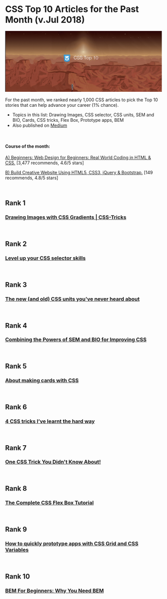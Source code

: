 # CSS Top 10 Articles for the Past Month (v.Jul 2018)

<img src="july-CSS-top10.jpg" width="800" alt="Mybridge"></a>

For the past month, we ranked nearly 1,000 CSS articles to pick the Top 10 stories that can help advance your career (1% chance).
 
* Topics in this list: Drawing Images, CSS selector, CSS units, SEM and BIO, Cards, CSS tricks, Flex Box, Prototype apps, BEM
* Also published on [Medium](https://goo.gl/7NHGbY)

<br>

#### Course of the month:

[A) Beginners: Web Design for Beginners: Real World Coding in HTML & CSS.](http://bit.ly/2FDTJEl) [3,477 recommends, 4.6/5 stars]

[B) Build Creative Website Using HTML5, CSS3, jQuery & Bootstrap.](http://bit.ly/2NbuIn1) [149 recommends, 4.8/5 stars]

<br>

## Rank 1
### [Drawing Images with CSS Gradients | CSS-Tricks](https://css-tricks.com/drawing-images-with-css-gradients?utm_source=mybridge&utm_medium=blog&utm_campaign=read_more)


<br>

## Rank 2
### [Level up your CSS selector skills](https://blog.logrocket.com/level-up-your-css-selector-skills-5d7bb45ddd37?utm_source=mybridge&utm_medium=blog&utm_campaign=read_more)


<br>

## Rank 3
### [The new (and old) CSS units you've never heard about](https://dev.to/maxart2501/the-new-and-old-css-units-youve-never-heard-about-1mn1?utm_source=mybridge&utm_medium=blog&utm_campaign=read_more)


<br>

## Rank 4
### [Combining the Powers of SEM and BIO for Improving CSS](https://css-tricks.com/combining-the-powers-of-sem-and-bio-for-improving-css?utm_source=mybridge&utm_medium=blog&utm_campaign=read_more)


<br>

## Rank 5
### [About making cards with CSS](https://inclusive-components.design/cards?utm_source=mybridge&utm_medium=blog&utm_campaign=read_more)


<br>

## Rank 6
### [4 CSS tricks I’ve learnt the hard way](https://itnext.io/4-css-tricks-ive-learnt-the-hard-way-aab1e7e8ff44?utm_source=mybridge&utm_medium=blog&utm_campaign=read_more)


<br>

## Rank 7
### [One CSS Trick You Didn't Know About! ](https://www.youtube.com/watch?v=olE86OdKYQs?utm_source=mybridge&utm_medium=blog&utm_campaign=read_more)


<br>

## Rank 8
### [The Complete CSS Flex Box Tutorial](https://medium.com/@js_tut/the-complete-css-flex-box-tutorial-d17971950bdc?utm_source=mybridge&utm_medium=blog&utm_campaign=read_more)


<br>

## Rank 9
### [How to quickly prototype apps with CSS Grid and CSS Variables](https://medium.freecodecamp.org/how-to-quickly-prototype-apps-with-css-grid-and-css-variables-8d3d96d68eaa?utm_source=mybridge&utm_medium=blog&utm_campaign=read_more)


<br>

## Rank 10
### [BEM For Beginners: Why You Need BEM](https://www.smashingmagazine.com/2018/06/bem-for-beginners?utm_source=mybridge&utm_medium=blog&utm_campaign=read_more)

